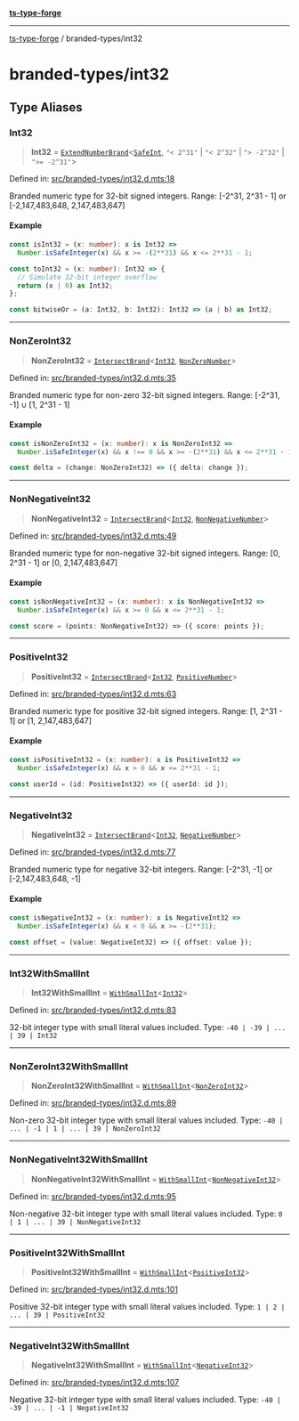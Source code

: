 [**ts-type-forge**](../README.md)

***

[ts-type-forge](../README.md) / branded-types/int32

# branded-types/int32

## Type Aliases

### Int32

> **Int32** = [`ExtendNumberBrand`](brand/namespaces/TSTypeForgeInternals/README.md#extendnumberbrand)\<[`SafeInt`](safe-int.md#safeint), `"< 2^31"` \| `"< 2^32"` \| `"> -2^32"` \| `">= -2^31"`\>

Defined in: [src/branded-types/int32.d.mts:18](https://github.com/noshiro-pf/ts-type-forge/blob/main/src/branded-types/int32.d.mts#L18)

Branded numeric type for 32-bit signed integers.
Range: [-2^31, 2^31 - 1] or [-2,147,483,648, 2,147,483,647]

#### Example

```ts
const isInt32 = (x: number): x is Int32 =>
  Number.isSafeInteger(x) && x >= -(2**31) && x <= 2**31 - 1;

const toInt32 = (x: number): Int32 => {
  // Simulate 32-bit integer overflow
  return (x | 0) as Int32;
};

const bitwiseOr = (a: Int32, b: Int32): Int32 => (a | b) as Int32;
```

***

### NonZeroInt32

> **NonZeroInt32** = [`IntersectBrand`](brand/README.md#intersectbrand)\<[`Int32`](#int32), [`NonZeroNumber`](core.md#nonzeronumber)\>

Defined in: [src/branded-types/int32.d.mts:35](https://github.com/noshiro-pf/ts-type-forge/blob/main/src/branded-types/int32.d.mts#L35)

Branded numeric type for non-zero 32-bit signed integers.
Range: [-2^31, -1] ∪ [1, 2^31 - 1]

#### Example

```ts
const isNonZeroInt32 = (x: number): x is NonZeroInt32 =>
  Number.isSafeInteger(x) && x !== 0 && x >= -(2**31) && x <= 2**31 - 1;

const delta = (change: NonZeroInt32) => ({ delta: change });
```

***

### NonNegativeInt32

> **NonNegativeInt32** = [`IntersectBrand`](brand/README.md#intersectbrand)\<[`Int32`](#int32), [`NonNegativeNumber`](core.md#nonnegativenumber)\>

Defined in: [src/branded-types/int32.d.mts:49](https://github.com/noshiro-pf/ts-type-forge/blob/main/src/branded-types/int32.d.mts#L49)

Branded numeric type for non-negative 32-bit signed integers.
Range: [0, 2^31 - 1] or [0, 2,147,483,647]

#### Example

```ts
const isNonNegativeInt32 = (x: number): x is NonNegativeInt32 =>
  Number.isSafeInteger(x) && x >= 0 && x <= 2**31 - 1;

const score = (points: NonNegativeInt32) => ({ score: points });
```

***

### PositiveInt32

> **PositiveInt32** = [`IntersectBrand`](brand/README.md#intersectbrand)\<[`Int32`](#int32), [`PositiveNumber`](core.md#positivenumber)\>

Defined in: [src/branded-types/int32.d.mts:63](https://github.com/noshiro-pf/ts-type-forge/blob/main/src/branded-types/int32.d.mts#L63)

Branded numeric type for positive 32-bit signed integers.
Range: [1, 2^31 - 1] or [1, 2,147,483,647]

#### Example

```ts
const isPositiveInt32 = (x: number): x is PositiveInt32 =>
  Number.isSafeInteger(x) && x > 0 && x <= 2**31 - 1;

const userId = (id: PositiveInt32) => ({ userId: id });
```

***

### NegativeInt32

> **NegativeInt32** = [`IntersectBrand`](brand/README.md#intersectbrand)\<[`Int32`](#int32), [`NegativeNumber`](core.md#negativenumber)\>

Defined in: [src/branded-types/int32.d.mts:77](https://github.com/noshiro-pf/ts-type-forge/blob/main/src/branded-types/int32.d.mts#L77)

Branded numeric type for negative 32-bit integers.
Range: [-2^31, -1] or [-2,147,483,648, -1]

#### Example

```ts
const isNegativeInt32 = (x: number): x is NegativeInt32 =>
  Number.isSafeInteger(x) && x < 0 && x >= -(2**31);

const offset = (value: NegativeInt32) => ({ offset: value });
```

***

### Int32WithSmallInt

> **Int32WithSmallInt** = [`WithSmallInt`](small-int.md#withsmallint)\<[`Int32`](#int32)\>

Defined in: [src/branded-types/int32.d.mts:83](https://github.com/noshiro-pf/ts-type-forge/blob/main/src/branded-types/int32.d.mts#L83)

32-bit integer type with small literal values included.
Type: `-40 | -39 | ... | 39 | Int32`

***

### NonZeroInt32WithSmallInt

> **NonZeroInt32WithSmallInt** = [`WithSmallInt`](small-int.md#withsmallint)\<[`NonZeroInt32`](#nonzeroint32)\>

Defined in: [src/branded-types/int32.d.mts:89](https://github.com/noshiro-pf/ts-type-forge/blob/main/src/branded-types/int32.d.mts#L89)

Non-zero 32-bit integer type with small literal values included.
Type: `-40 | ... | -1 | 1 | ... | 39 | NonZeroInt32`

***

### NonNegativeInt32WithSmallInt

> **NonNegativeInt32WithSmallInt** = [`WithSmallInt`](small-int.md#withsmallint)\<[`NonNegativeInt32`](#nonnegativeint32)\>

Defined in: [src/branded-types/int32.d.mts:95](https://github.com/noshiro-pf/ts-type-forge/blob/main/src/branded-types/int32.d.mts#L95)

Non-negative 32-bit integer type with small literal values included.
Type: `0 | 1 | ... | 39 | NonNegativeInt32`

***

### PositiveInt32WithSmallInt

> **PositiveInt32WithSmallInt** = [`WithSmallInt`](small-int.md#withsmallint)\<[`PositiveInt32`](#positiveint32)\>

Defined in: [src/branded-types/int32.d.mts:101](https://github.com/noshiro-pf/ts-type-forge/blob/main/src/branded-types/int32.d.mts#L101)

Positive 32-bit integer type with small literal values included.
Type: `1 | 2 | ... | 39 | PositiveInt32`

***

### NegativeInt32WithSmallInt

> **NegativeInt32WithSmallInt** = [`WithSmallInt`](small-int.md#withsmallint)\<[`NegativeInt32`](#negativeint32)\>

Defined in: [src/branded-types/int32.d.mts:107](https://github.com/noshiro-pf/ts-type-forge/blob/main/src/branded-types/int32.d.mts#L107)

Negative 32-bit integer type with small literal values included.
Type: `-40 | -39 | ... | -1 | NegativeInt32`
